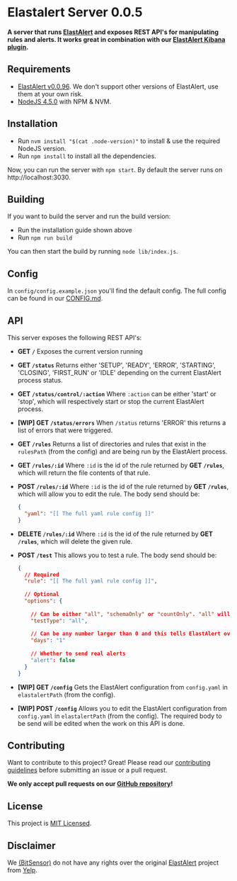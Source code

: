 # Elastalert Server 0.0.5

**A server that runs [ElastAlert](https://github.com/Yelp/elastalert) and exposes REST API's for manipulating rules and alerts. It works great in combination with our [ElastAlert Kibana plugin](https://git.bitsensor.io/front-end/elastalert-kibana-plugin).**

## Requirements
- [ElastAlert v0.0.96](https://github.com/Yelp/elastalert/tree/v0.0.96). We don't support other versions of ElastAlert, use them at your own risk.
- [NodeJS 4.5.0](https://nodejs.org/en/download/) with NPM & NVM.

## Installation
- Run `nvm install "$(cat .node-version)"` to install & use the required NodeJS version.
- Run `npm install` to install all the dependencies.

Now, you can run  the server with `npm start`. By default the server runs on http://localhost:3030.

## Building
If you want to build the server and run the build version:

- Run the installation guide shown above
- Run `npm run build`

You can then start the build by running `node lib/index.js`.

## Config
In `config/config.example.json` you'll find the default config. The full config can be found in our [CONFIG.md](https://git.bitsensor.io/back-end/elastalert/blob/master/CONFIG.md).
 
## API
This server exposes the following REST API's:

- **GET `/`**
  Exposes the current version running
- **GET `/status`**
  Returns either 'SETUP', 'READY', 'ERROR', 'STARTING', 'CLOSING', 'FIRST_RUN' or 'IDLE' depending on the current ElastAlert process status. 
- **GET `/status/control/:action`**
  Where `:action` can be either 'start' or 'stop', which will respectively start or stop the current ElastAlert process.
- **[WIP] GET `/status/errors`**
  When `/status` returns 'ERROR' this returns a list of errors that were triggered.
- **GET `/rules`**
  Returns a list of directories and rules that exist in the `rulesPath` (from the config) and are being run by the ElastAlert process.
- **GET `/rules/:id`**
  Where `:id` is the id of the rule returned by **GET `/rules`**, which will return the file contents of that rule.
- **POST `/rules/:id`**
  Where `:id` is the id of the rule returned by **GET `/rules`**, which will allow you to edit the rule. The body send should be:
  
    ```json
    {
      "yaml": "[[ The full yaml rule config ]]"
    }
    ```
- **DELETE `/rules/:id`**
  Where `:id` is the id of the rule returned by **GET `/rules`**, which will delete the given rule.
- **POST `/test`**
  This allows you to test a rule. The body send should be:
  
    ```json
    {
      // Required
      "rule": "[[ The full yaml rule config ]]",
      
      // Optional
      "options": {
      
        // Can be either "all", "schemaOnly" or "countOnly". "all" will give the full console output. "schemaOnly" will only validate the yaml config. "countOnly" will only find the number of matching documents and list available fields.
        "testType": "all",
        
        // Can be any number larger than 0 and this tells ElastAlert over a period of how many days the test should be run
        "days": "1"
        
        // Whether to send real alerts
        "alert": false
      }
    }
    ``` 
- **[WIP] GET `/config`**
  Gets the ElastAlert configuration from `config.yaml` in `elastalertPath` (from the config).
- **[WIP] POST `/config`**
  Allows you to edit the ElastAlert configuration from `config.yaml` in `elastalertPath` (from the config). The required body to be send will be edited when the work on this API is done.
 
## Contributing
Want to contribute to this project? Great! Please read our [contributing guidelines](https://git.bitsensor.io/back-end/elastalert/blob/master/CONTRIBUTING.md) before submitting an issue or a pull request.

**We only accept pull requests on our [GitHub repository](http://TODO)!**
 
## License
This project is [MIT Licensed](https://git.bitsensor.io/back-end/elastalert/blob/master/LICENSE.md).

## Disclaimer
We [(BitSensor)](https://www.bitsensor.io) do not have any rights over the original [ElastAlert](https://github.com/Yelp/elastalert) project from [Yelp](https://www.yelp.com/).